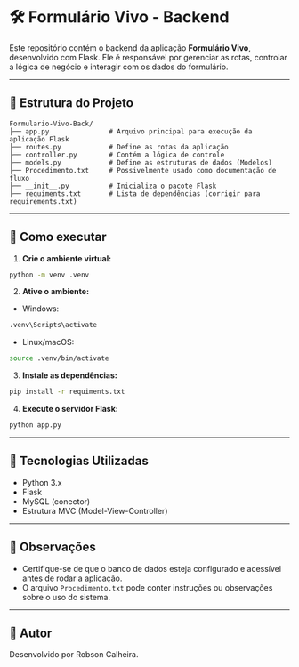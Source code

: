 # 🛠 Formulário Vivo - Backend

Este repositório contém o backend da aplicação **Formulário Vivo**, desenvolvido com Flask. Ele é responsável por gerenciar as rotas, controlar a lógica de negócio e interagir com os dados do formulário.

---

## 📁 Estrutura do Projeto

```
Formulario-Vivo-Back/
├── app.py               # Arquivo principal para execução da aplicação Flask
├── routes.py            # Define as rotas da aplicação
├── controller.py        # Contém a lógica de controle
├── models.py            # Define as estruturas de dados (Modelos)
├── Procedimento.txt     # Possivelmente usado como documentação de fluxo
├── __init__.py          # Inicializa o pacote Flask
├── requiments.txt       # Lista de dependências (corrigir para requirements.txt)
```

---

## 🚀 Como executar

1. **Crie o ambiente virtual:**

```bash
python -m venv .venv
```

2. **Ative o ambiente:**

- Windows:
```bash
.venv\Scripts\activate
```
- Linux/macOS:
```bash
source .venv/bin/activate
```

3. **Instale as dependências:**

```bash
pip install -r requiments.txt
```

4. **Execute o servidor Flask:**

```bash
python app.py
```

---

## 🔧 Tecnologias Utilizadas

- Python 3.x
- Flask
- MySQL (conector)
- Estrutura MVC (Model-View-Controller)

---

## 🧠 Observações

- Certifique-se de que o banco de dados esteja configurado e acessível antes de rodar a aplicação.
- O arquivo `Procedimento.txt` pode conter instruções ou observações sobre o uso do sistema.

---

## 📌 Autor

Desenvolvido por Robson Calheira.
